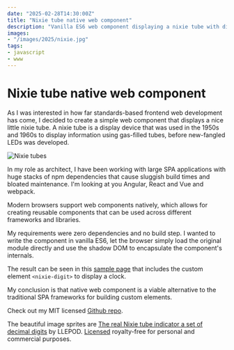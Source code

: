 ```yaml
---
date: "2025-02-28T14:30:00Z"
title: "Nixie tube native web component"
description: "Vanilla ES6 web component displaying a nixie tube with digits 0-9.:"
images:
- "/images/2025/nixie.jpg"
tags:
- javascript
- www
---
```


# Nixie tube native web component

As I was interested in how far standards-based frontend web development has come, I decided to create a simple web
component that displays a nice little nixie tube. A nixie tube is a display device that was used in the 1950s and 
1960s to display information using gas-filled tubes, before new-fangled LEDs was developed.

![Nixie tubes](/images/2025/nixie.jpg)

In my role as architect, I have been working with large SPA applications with huge stacks of npm 
dependencies that cause sluggish build times and bloated maintenance. I'm looking at you Angular, React and Vue and 
webpack.

Modern browsers support web components natively, which allows for creating reusable components that can 
be used across different frameworks and libraries.

My requirements were zero dependencies and no build step. I wanted to write the component in vanilla ES6, let the 
browser simply load the original module directly and use the shadow DOM to encapsulate the component's internals. 

The result can be seen in this [sample page](https://klinkby.github.io/nixie-digit/src/) that includes the custom 
element `<nixie-digit>` to display a clock.

My conclusion is that native web component is a viable alternative to the traditional SPA frameworks for building 
custom elements. 

Check out my MIT licensed [Github repo](https://github.com/klinkby/nixie-digit).

The beautiful image sprites are 
[The real Nixie tube indicator a set of decimal digits](https://depositphotos.com/photo/the-real-nixie-tube-indicator-a-set-of-decimal-digits-45965467.html) 
by LLEPOD. [Licensed](https://depositphotos.com/license.html) royalty-free for personal and commercial purposes.
